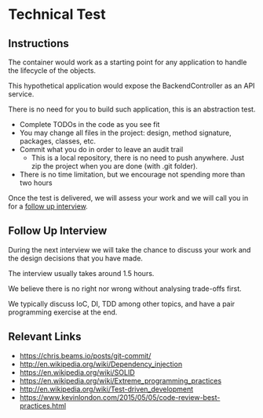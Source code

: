 # Technical Test

## Instructions

The container would work as a starting point for any application to handle the lifecycle of the objects.

This hypothetical application would expose the BackendController as an API service.

There is no need for you to build such application, this is an abstraction test.

- Complete TODOs in the code as you see fit
- You may change all files in the project: design, method signature, packages, classes, etc. 
- Commit what you do in order to leave an audit trail
    - This is a local repository, there is no need to push anywhere. Just zip the project when you are done (with .git folder).
- There is no time limitation, but we encourage not spending more than two hours

Once the test is delivered, we will assess your work and we will call you in for a <u>follow up interview</u>.

## Follow Up Interview

During the next interview we will take the chance to discuss your work and the design decisions that you have made.

The interview usually takes around 1.5 hours.

We believe there is no right nor wrong without analysing trade-offs first.

We typically discuss IoC, DI, TDD among other topics, and have a pair programming exercise at the end.

## Relevant Links

- https://chris.beams.io/posts/git-commit/
- http://en.wikipedia.org/wiki/Dependency_injection
- https://en.wikipedia.org/wiki/SOLID
- https://en.wikipedia.org/wiki/Extreme_programming_practices
- http://en.wikipedia.org/wiki/Test-driven_development
- https://www.kevinlondon.com/2015/05/05/code-review-best-practices.html
